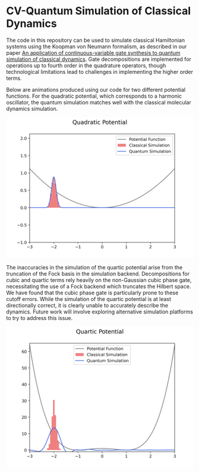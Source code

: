 # CV-Quantum Simulation of Classical Dynamics

The code in this repository can be used to simulate classical Hamiltonian systems using the Koopman von Neumann formalism, as described in our paper [An application of continuous-variable gate synthesis to quantum simulation of classical dynamics](https://arxiv.org/abs/2407.08006). Gate decompositions are implemented for operations up to fourth order in the quadrature operators, though technological limitations lead to challenges in implementing the higher order terms. 

Below are animations produced using our code for two different potential functions. For the quadratic potential, which corresponds to a harmonic oscillator, the quantum simulation matches well with the classical molecular dynamics simulation.

<img src="/animations/quadratic_potential.gif " width="700"/>

The inaccuracies in the simulation of the quartic potential arise from the truncation of the Fock basis in the simulation backend. Decompositions for cubic and quartic terms rely heavily on the non-Gaussian cubic phase gate, necessitating the use of a Fock backend which truncates the Hilbert space. We have found that the cubic phase gate is particularly prone to these cutoff errors. While the simulation of the quartic potential is at least directionally correct, it is clearly unable to accurately describe the dynamics. Future work will involve exploring alternative simulation platforms to try to address this issue.

<img src="/animations/quartic_potential.gif " width="700"/>

